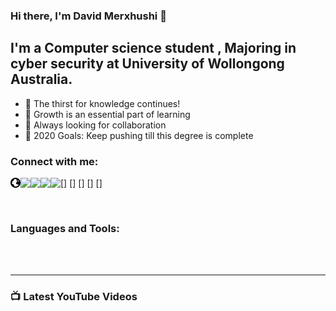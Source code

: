 ### Hi there, I'm David Merxhushi  👋


## I'm a Computer science student , Majoring in cyber security at University of Wollongong Australia.

- 🔭 The thirst for knowledge continues!
- 🌱 Growth is an essential part of learning
- 👯 Always looking for collaboration
- 🥅 2020 Goals: Keep pushing till this degree is complete




### Connect with me:

[<img align="left"  src="https://raw.githubusercontent.com/iconic/open-iconic/master/svg/globe.svg" />]
[<img align="left" src="https://cdn.jsdelivr.net/npm/simple-icons@v3/icons/youtube.svg" />]
[<img align="left" src="https://cdn.jsdelivr.net/npm/simple-icons@v3/icons/twitter.svg" />]
[<img align="left"  src="https://cdn.jsdelivr.net/npm/simple-icons@v3/icons/linkedin.svg" />]
[<img align="left"  src="https://cdn.jsdelivr.net/npm/simple-icons@v3/icons/instagram.svg" />]

<br />

### Languages and Tools:


<br />
<br />

---

### 📺 Latest YouTube Videos



